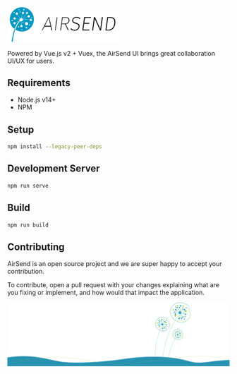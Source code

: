 <img src="./src/assets/airsend-color.svg" width="250" />

Powered by Vue.js v2 + Vuex, the AirSend UI brings great collaboration UI/UX for users.

## Requirements

* Node.js v14+
* NPM

## Setup

```bash
npm install --legacy-peer-deps
```

## Development Server

```bash
npm run serve
```

## Build

```bash
npm run build
```

## Contributing

AirSend is an open source project and we are super happy to accept your contribution.

To contribute, open a pull request with your changes explaining what are you fixing or implement, and how would that impact the application.

![](./src/assets/big-illustration.svg)